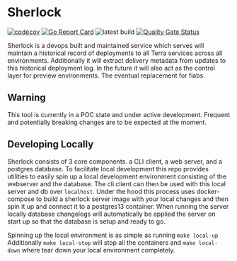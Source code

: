 # Sherlock

[![codecov](https://codecov.io/gh/broadinstitute/sherlock/branch/main/graph/badge.svg?token=kk4gi8Wa3a)](https://codecov.io/gh/broadinstitute/sherlock)  [![Go Report Card](https://goreportcard.com/badge/github.com/broadinstitute/sherlock)](https://goreportcard.com/report/github.com/broadinstitute/sherlock)  ![latest build](https://github.com/broadinstitute/sherlock/actions/workflows/build.yaml/badge.svg?branch=main)  [![Quality Gate Status](https://sonarcloud.io/api/project_badges/measure?project=broadinstitute_sherlock&metric=alert_status)](https://sonarcloud.io/summary/new_code?id=broadinstitute_sherlock)

Sherlock is a devops built and maintained service which serves will maintain a historical record of deployments to all Terra services across all environments. 
Additionally it will extract delivery metadata from updates to this historical deployment log. In the future it will also act as the control layer for preview environments.
The eventual replacement for fiabs. 

## Warning
This tool is currently in a POC state and under active development. Frequent and potentially breaking changes are to be expected at the moment.


## Developing Locally

Sherlock consists of 3 core components. a CLI client, a web server, and a postgres database. To facilitate local development this repo provides utilities to easily spin
up a local development environment consisting of the webserver and the database. The cli client can then be used with this local server and db over `localhost`.
Under the hood this process uses docker-compose to build a sherlock server image with your local changes and then spin it up and connect it to a postgres13 container.
When running the server locally database changelogs will automatically be applied the server on start up so that the database is setup and ready to go.

Spinning up the local environment is as simple as running `make local-up`
Additionally `make local-stop` will stop all the containers and `make local-down` where tear down your local environment completely.
